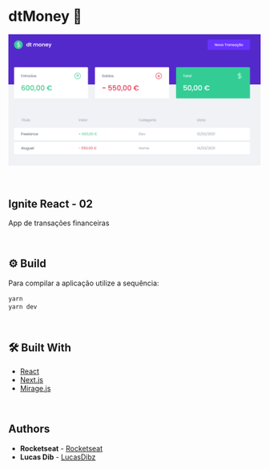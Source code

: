 # dtMoney 📸

![](dtmoney.png)

&nbsp;
## Ignite React - 02
App de transações financeiras

&nbsp;
## ⚙️ Build
Para compilar a aplicação utilize a sequência: 
```
yarn
yarn dev
```

&nbsp;
## 🛠️ Built With

- [React](https://reactjs.org/)
- [Next.js](https://nextjs.org/)
- [Mirage.js](https://miragejs.com/)


&nbsp;
## Authors

* **Rocketseat** - [Rocketseat](https://github.com/Rocketseat)
* **Lucas Dib** - [LucasDibz](https://github.com/LucasDibz)